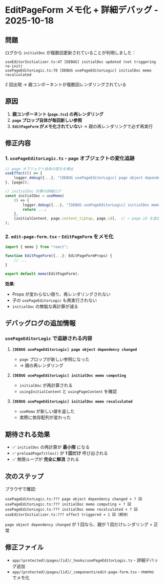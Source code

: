 # EditPageForm メモ化 + 詳細デバッグ - 2025-10-18

## 問題

ログから `initialDoc` が複数回更新されていることが判明しました：

```
useEditorInitializer.ts:47 [DEBUG] initialDoc updated (not triggering re-init)
usePageEditorLogic.ts:70 [DEBUG usePageEditorLogic] initialDoc memo recalculated
```

2 回出現 → 親コンポーネントが複数回レンダリングされている

## 原因

1. **親コンポーネント (`page.tsx`) の再レンダリング**
2. **`page` プロップ自体が毎回新しい参照**
3. **`EditPageForm` がメモ化されていない** → 親の再レンダリングで必ず再実行

## 修正内容

### 1. `usePageEditorLogic.ts` - `page` オブジェクトの変化追跡

```typescript
// page オブジェクト自体の変化を検出
useEffect(() => {
    logger.debug({...}, "[DEBUG usePageEditorLogic] page object dependency changed");
}, [page]);

// initialDoc 計算の詳細ログ
const initialDoc = useMemo(
    () => {
        logger.debug({...}, "[DEBUG usePageEditorLogic] initialDoc memo computing");
        return ...;
    },
    [initialContent, page.content_tiptap, page.id],  // ← page.id を追加
);
```

### 2. `edit-page-form.tsx` - `EditPageForm` をメモ化

```typescript
import { memo } from "react";

function EditPageForm({...}: EditPageFormProps) {
    // ...
}

export default memo(EditPageForm);
```

**効果**:

- Props が変わらない限り、再レンダリングされない
- 子の `usePageEditorLogic` も再実行されない
- `initialDoc` の無駄な再計算が減る

## デバッグログの追加情報

### `usePageEditorLogic` で追跡される内容

1. **`[DEBUG usePageEditorLogic] page object dependency changed`**

   - `page` プロップが新しい参照になった
   - → 親の再レンダリング

2. **`[DEBUG usePageEditorLogic] initialDoc memo computing`**

   - `initialDoc` が再計算される
   - `usingInitialContent` と `usingPageContent` を確認

3. **`[DEBUG usePageEditorLogic] initialDoc memo recalculated`**
   - `useMemo` が新しい値を返した
   - 実際に依存配列が変わった

## 期待される効果

- ✅ `initialDoc` の再計算が **最小限** になる
- ✅ `preloadPageTitles()` が **1 回だけ** 呼び出される
- ✅ 無限ループが **完全に解消** される

## 次のステップ

ブラウザで確認:

```
usePageEditorLogic.ts:??? page object dependency changed × ? 回
usePageEditorLogic.ts:??? initialDoc memo computing × ? 回
usePageEditorLogic.ts:??? initialDoc memo recalculated × ? 回
useEditorInitializer.ts:??? effect triggered × 1 回（期待）
```

`page object dependency changed` が 1 回なら、親が 1 回だけレンダリング = 正常

## 修正ファイル

- `app/(protected)/pages/[id]/_hooks/usePageEditorLogic.ts` - 詳細デバッグ追加
- `app/(protected)/pages/[id]/_components/edit-page-form.tsx` - memo でメモ化
